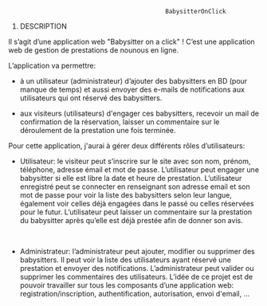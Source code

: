                                                 BabysitterOnClick

1. DESCRIPTION

Il s’agit d’une application web "Babysitter on a click" ! 
C’est une application web de gestion de prestations de nounous en ligne. 

L’application va permettre: 

- à un utilisateur (administrateur) d’ajouter des babysitters en BD (pour manque de temps) et aussi envoyer des e-mails de notifications aux utilisateurs qui ont réservé des babysitters. 

- aux visiteurs (utilisateurs) d'engager ces babysitters, recevoir un mail de confirmation de la réservation, laisser un commentaire sur le déroulement de la prestation une fois terminée.  

Pour cette application, j'aurai à gérer deux différents rôles d’utilisateurs: 

* Utilisateur: le visiteur peut s’inscrire sur le site avec son nom, prénom, téléphone, adresse émail et mot de passe. L’utilisateur peut engager une babysitter si elle est libre la date et heure de prestation. 
L’utilisateur enregistré peut se connecter en renseignant son adresse email et son mot de passe pour voir la liste des babysitters selon leur langue, également voir celles déjà engagées dans le passé ou celles réservées pour le futur. L’utilisateur peut laisser un commentaire sur la prestation du babysitter après qu’elle est déjà prestée afin de donner son avis. 

 

* Administrateur: l’administrateur peut ajouter, modifier ou supprimer des babysitters. Il peut voir la liste des utilisateurs ayant réservé une prestation et envoyer des notifications. L’administrateur peut valider ou supprimer les commentaires des utilisateurs. L’idée de ce projet est de pouvoir travailler sur tous les composants d’une application web: registration/inscription, authentification, autorisation, envoi d'email, ... 


